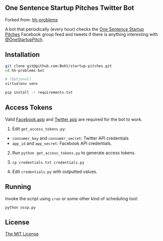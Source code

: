 ## One Sentence Startup Pitches Twitter Bot

Forked from: [hh-problems](https://github.com/Bekt/hh-problems-bot)

A bot that periodically (every hour) checks the 
[One Sentence Startup Pitches](https://www.facebook.com/groups/1500321840185061/)
Facebook group feed and tweets if there is anything interesting with 
[@OneStartupPitch](https://twitter.com/OneStartupPitch).

## Installation

```bash
git clone git@github.com:Bekt/startup-pitches.git
cd hh-problems-bot

# (Optional)
virtualenv venv

pip install -r requirements.txt
```

## Access Tokens
Valid [Facebook app](https://developers.facebook.com) and
[Twitter app](https://apps.twitter.com) are required for the bot to work.

1. Edit `get_access_tokens.py`:
  - `consumer_key` and `consumer_secret`: Twitter API credentials
  - `app_id` and `app_secret`: Facebook API credentials.

2. Run `python get_access_tokens.py` to generate access tokens.

3. `cp credentials.txt credentials.py`

4. Edit `credentials.py` with outputted values.

## Running
Invoke the script using `cron` or some other kind of scheduling tool:
```
python ossp.py
```

## License
[The MIT License](http://opensource.org/licenses/MIT)

